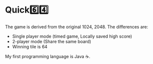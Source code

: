 # Quick:six::four:
The game is derived from the original 1024, 2048. The differences are:
* Single player mode (timed game, Locally saved high score)
* 2-player mode (Share the same board)
* Winning tile is 64

My first programming language is Java :coffee:.
